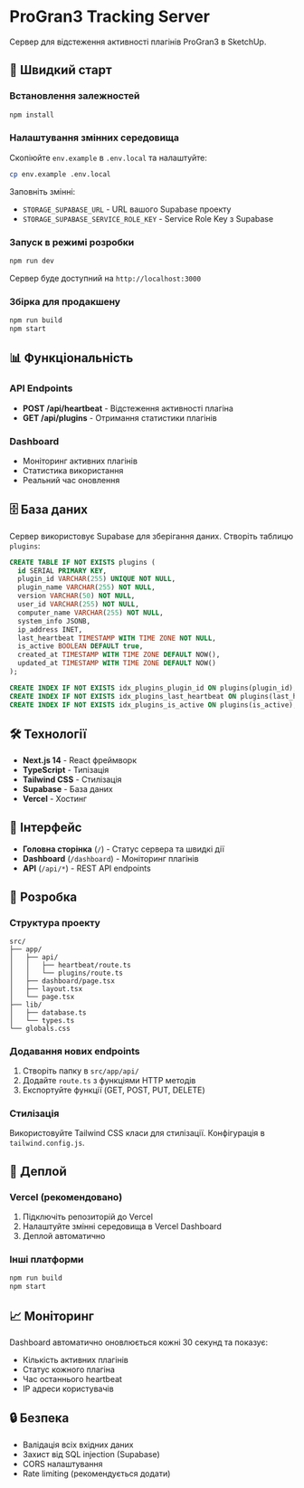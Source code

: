# ProGran3 Tracking Server

Сервер для відстеження активності плагінів ProGran3 в SketchUp.

## 🚀 Швидкий старт

### Встановлення залежностей

```bash
npm install
```

### Налаштування змінних середовища

Скопіюйте `env.example` в `.env.local` та налаштуйте:

```bash
cp env.example .env.local
```

Заповніть змінні:
- `STORAGE_SUPABASE_URL` - URL вашого Supabase проекту
- `STORAGE_SUPABASE_SERVICE_ROLE_KEY` - Service Role Key з Supabase

### Запуск в режимі розробки

```bash
npm run dev
```

Сервер буде доступний на `http://localhost:3000`

### Збірка для продакшену

```bash
npm run build
npm start
```

## 📊 Функціональність

### API Endpoints

- **POST /api/heartbeat** - Відстеження активності плагіна
- **GET /api/plugins** - Отримання статистики плагінів

### Dashboard

- Моніторинг активних плагінів
- Статистика використання
- Реальний час оновлення

## 🗄️ База даних

Сервер використовує Supabase для зберігання даних. Створіть таблицю `plugins`:

```sql
CREATE TABLE IF NOT EXISTS plugins (
  id SERIAL PRIMARY KEY,
  plugin_id VARCHAR(255) UNIQUE NOT NULL,
  plugin_name VARCHAR(255) NOT NULL,
  version VARCHAR(50) NOT NULL,
  user_id VARCHAR(255) NOT NULL,
  computer_name VARCHAR(255) NOT NULL,
  system_info JSONB,
  ip_address INET,
  last_heartbeat TIMESTAMP WITH TIME ZONE NOT NULL,
  is_active BOOLEAN DEFAULT true,
  created_at TIMESTAMP WITH TIME ZONE DEFAULT NOW(),
  updated_at TIMESTAMP WITH TIME ZONE DEFAULT NOW()
);

CREATE INDEX IF NOT EXISTS idx_plugins_plugin_id ON plugins(plugin_id);
CREATE INDEX IF NOT EXISTS idx_plugins_last_heartbeat ON plugins(last_heartbeat);
CREATE INDEX IF NOT EXISTS idx_plugins_is_active ON plugins(is_active);
```

## 🛠️ Технології

- **Next.js 14** - React фреймворк
- **TypeScript** - Типізація
- **Tailwind CSS** - Стилізація
- **Supabase** - База даних
- **Vercel** - Хостинг

## 📱 Інтерфейс

- **Головна сторінка** (`/`) - Статус сервера та швидкі дії
- **Dashboard** (`/dashboard`) - Моніторинг плагінів
- **API** (`/api/*`) - REST API endpoints

## 🔧 Розробка

### Структура проекту

```
src/
├── app/
│   ├── api/
│   │   ├── heartbeat/route.ts
│   │   └── plugins/route.ts
│   ├── dashboard/page.tsx
│   ├── layout.tsx
│   └── page.tsx
├── lib/
│   ├── database.ts
│   └── types.ts
└── globals.css
```

### Додавання нових endpoints

1. Створіть папку в `src/app/api/`
2. Додайте `route.ts` з функціями HTTP методів
3. Експортуйте функції (GET, POST, PUT, DELETE)

### Стилізація

Використовуйте Tailwind CSS класи для стилізації. Конфігурація в `tailwind.config.js`.

## 🚀 Деплой

### Vercel (рекомендовано)

1. Підключіть репозиторій до Vercel
2. Налаштуйте змінні середовища в Vercel Dashboard
3. Деплой автоматично

### Інші платформи

```bash
npm run build
npm start
```

## 📈 Моніторинг

Dashboard автоматично оновлюється кожні 30 секунд та показує:
- Кількість активних плагінів
- Статус кожного плагіна
- Час останнього heartbeat
- IP адреси користувачів

## 🔒 Безпека

- Валідація всіх вхідних даних
- Захист від SQL injection (Supabase)
- CORS налаштування
- Rate limiting (рекомендується додати)
